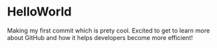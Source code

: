 # HelloWorld

Making my first commit which is prety cool. Excited to get to learn more about GitHub and how it helps developers become more efficient!

